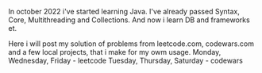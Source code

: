In october 2022 i've started learning Java.
I've already passed Syntax, Core, Multithreading and Collections.
And now i learn DB and frameworks et.

Here i will post my solution of problems from leetcode.com, codewars.com and a few local projects, that i make for my owm usage.
Monday, Wednesday, Friday - leetcode
Tuesday, Thursday, Saturday - codewars
